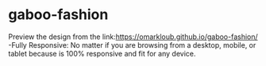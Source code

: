 # gaboo-fashion
Preview the design from the link:https://omarkloub.github.io/gaboo-fashion/    
-Fully Responsive: No matter if you are browsing from a desktop, mobile, or tablet because   is 100% responsive and fit for any device.
